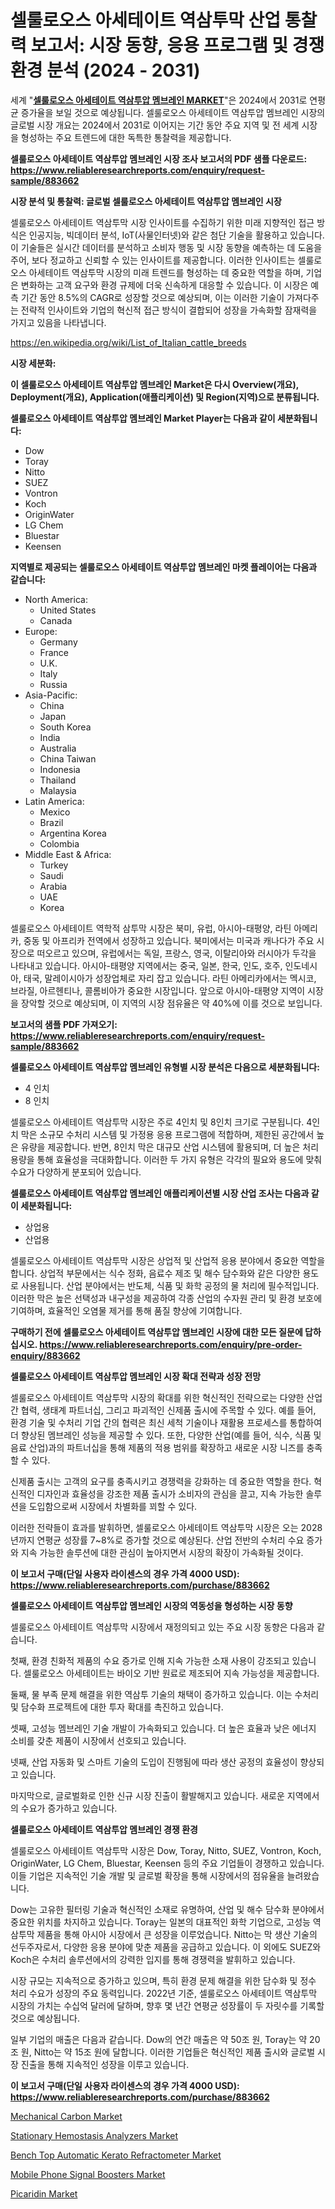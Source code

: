 <p><h1>셀룰로오스 아세테이트 역삼투막 산업 통찰력 보고서: 시장 동향, 응용 프로그램 및 경쟁 환경 분석 (2024 - 2031)</h1></p><p>세계 "<strong><a href="https://www.reliableresearchreports.com/cellulose-acetate-reverse-osmosis-membrane-r883662?utm_campaign=106&utm_medium=8&utm_source=Github&utm_content=ia&utm_term=11112024&utm_id=cellulose-acetate-reverse-osmosis-membrane">셀룰로오스 아세테이트 역삼투압 멤브레인 MARKET</a></strong>"은 2024에서 2031로 연평균 증가율을 보일 것으로 예상됩니다. 셀룰로오스 아세테이트 역삼투압 멤브레인 시장의 글로벌 시장 개요는 2024에서 2031로 이어지는 기간 동안 주요 지역 및 전 세계 시장을 형성하는 주요 트렌드에 대한 독특한 통찰력을 제공합니다.</p>
<p><strong>셀룰로오스 아세테이트 역삼투압 멤브레인 시장 조사 보고서의 PDF 샘플 다운로드: <a href="https://www.reliableresearchreports.com/enquiry/request-sample/883662?utm_campaign=106&utm_medium=8&utm_source=Github&utm_content=ia&utm_term=11112024&utm_id=cellulose-acetate-reverse-osmosis-membrane">https://www.reliableresearchreports.com/enquiry/request-sample/883662</a></strong></p>
<p><strong>시장 분석 및 통찰력: 글로벌 셀룰로오스 아세테이트 역삼투압 멤브레인 시장</strong></p>
<p><p>셀룰로오스 아세테이트 역삼투막 시장 인사이트를 수집하기 위한 미래 지향적인 접근 방식은 인공지능, 빅데이터 분석, IoT(사물인터넷)와 같은 첨단 기술을 활용하고 있습니다. 이 기술들은 실시간 데이터를 분석하고 소비자 행동 및 시장 동향을 예측하는 데 도움을 주어, 보다 정교하고 신뢰할 수 있는 인사이트를 제공합니다. 이러한 인사이트는 셀룰로오스 아세테이트 역삼투막 시장의 미래 트렌드를 형성하는 데 중요한 역할을 하며, 기업은 변화하는 고객 요구와 환경 규제에 더욱 신속하게 대응할 수 있습니다. 이 시장은 예측 기간 동안 8.5%의 CAGR로 성장할 것으로 예상되며, 이는 이러한 기술이 가져다주는 전략적 인사이트와 기업의 혁신적 접근 방식이 결합되어 성장을 가속화할 잠재력을 가지고 있음을 나타냅니다.</p></p>
<p><a href="%7CAUTHORITHY_DOMAIN_URL%7C?utm_campaign=106&utm_medium=8&utm_source=Github&utm_content=ia&utm_term=11112024&utm_id=cellulose-acetate-reverse-osmosis-membrane">https://en.wikipedia.org/wiki/List_of_Italian_cattle_breeds</a></p>
<p><strong>시장 세분화:</strong></p>
<p><strong>이 셀룰로오스 아세테이트 역삼투압 멤브레인 Market은 다시 Overview(개요), Deployment(개요), Application(애플리케이션) 및 Region(지역)으로 분류됩니다.</strong></p>
<p><strong>셀룰로오스 아세테이트 역삼투압 멤브레인 Market Player는 다음과 같이 세분화됩니다:</strong></p>
<p><ul><li>Dow</li><li>Toray</li><li>Nitto</li><li>SUEZ</li><li>Vontron</li><li>Koch</li><li>OriginWater</li><li>LG Chem</li><li>Bluestar</li><li>Keensen</li></ul></p>
<p><strong>지역별로 제공되는 셀룰로오스 아세테이트 역삼투압 멤브레인 마켓 플레이어는 다음과 같습니다:</strong></p>
<p><ul>
    <li>
        North America:
        <ul>
            <li>United States</li>
            <li>Canada</li>
        </ul>
    </li>
    <li>
        Europe:
        <ul>
            <li>Germany</li>
            <li>France</li>
            <li>U.K.</li>
            <li>Italy</li>
            <li>Russia</li>
        </ul>
    </li>
    <li>
        Asia-Pacific:
        <ul>
            <li>China</li>
            <li>Japan</li>
            <li>South Korea</li>
            <li>India</li>
            <li>Australia</li>
            <li>China Taiwan</li>
            <li>Indonesia</li>
            <li>Thailand</li>
            <li>Malaysia</li>
        </ul>
    </li>
    <li>
        Latin America:
        <ul>
            <li>Mexico</li>
            <li>Brazil</li>
            <li>Argentina Korea</li>
            <li>Colombia</li>
        </ul>
    </li>
    <li>
        Middle East & Africa:
        <ul>
            <li>Turkey</li>
            <li>Saudi</li>
            <li>Arabia</li>
            <li>UAE</li>
            <li>Korea</li>
        </ul>
    </li>
    </ul></p>
<p><p>셀룰로오스 아세테이트 역학적 삼투막 시장은 북미, 유럽, 아시아-태평양, 라틴 아메리카, 중동 및 아프리카 전역에서 성장하고 있습니다. 북미에서는 미국과 캐나다가 주요 시장으로 떠오르고 있으며, 유럽에서는 독일, 프랑스, 영국, 이탈리아와 러시아가 두각을 나타내고 있습니다. 아시아-태평양 지역에서는 중국, 일본, 한국, 인도, 호주, 인도네시아, 태국, 말레이시아가 성장업체로 자리 잡고 있습니다. 라틴 아메리카에서는 멕시코, 브라질, 아르헨티나, 콜롬비아가 중요한 시장입니다. 앞으로 아시아-태평양 지역이 시장을 장악할 것으로 예상되며, 이 지역의 시장 점유율은 약 40%에 이를 것으로 보입니다.</p></p>
<p><strong>보고서의 샘플 PDF 가져오기: <a href="https://www.reliableresearchreports.com/enquiry/request-sample/883662?utm_campaign=106&utm_medium=8&utm_source=Github&utm_content=ia&utm_term=11112024&utm_id=cellulose-acetate-reverse-osmosis-membrane">https://www.reliableresearchreports.com/enquiry/request-sample/883662</a></strong></p>
<p><strong>셀룰로오스 아세테이트 역삼투압 멤브레인 유형별 시장 분석은 다음으로 세분화됩니다:</strong></p>
<p><ul><li>4 인치</li><li>8 인치</li></ul></p>
<p><p>셀룰로오스 아세테이트 역삼투막 시장은 주로 4인치 및 8인치 크기로 구분됩니다. 4인치 막은 소규모 수처리 시스템 및 가정용 응용 프로그램에 적합하며, 제한된 공간에서 높은 유량을 제공합니다. 반면, 8인치 막은 대규모 산업 시스템에 활용되며, 더 높은 처리 용량을 통해 효율성을 극대화합니다. 이러한 두 가지 유형은 각각의 필요와 용도에 맞춰 수요가 다양하게 분포되어 있습니다.</p></p>
<p><strong>셀룰로오스 아세테이트 역삼투압 멤브레인 애플리케이션별 시장 산업 조사는 다음과 같이 세분화됩니다:</strong></p>
<p><ul><li>상업용</li><li>산업용</li></ul></p>
<p><p>셀룰로오스 아세테이트 역삼투막 시장은 상업적 및 산업적 응용 분야에서 중요한 역할을 합니다. 상업적 부문에서는 식수 정화, 음료수 제조 및 해수 담수화와 같은 다양한 용도로 사용됩니다. 산업 분야에서는 반도체, 식품 및 화학 공정의 물 처리에 필수적입니다. 이러한 막은 높은 선택성과 내구성을 제공하여 각종 산업의 수자원 관리 및 환경 보호에 기여하며, 효율적인 오염물 제거를 통해 품질 향상에 기여합니다.</p></p>
<p><strong>구매하기 전에 셀룰로오스 아세테이트 역삼투압 멤브레인 시장에 대한 모든 질문에 답하십시오. <a href="https://www.reliableresearchreports.com/enquiry/pre-order-enquiry/883662?utm_campaign=106&utm_medium=8&utm_source=Github&utm_content=ia&utm_term=11112024&utm_id=cellulose-acetate-reverse-osmosis-membrane">https://www.reliableresearchreports.com/enquiry/pre-order-enquiry/883662</a></strong></p>
<p><strong>셀룰로오스 아세테이트 역삼투압 멤브레인 시장 확대 전략과 성장 전망</strong></p>
<p><p>셀룰로오스 아세테이트 역삼투막 시장의 확대를 위한 혁신적인 전략으로는 다양한 산업 간 협력, 생태계 파트너십, 그리고 파괴적인 신제품 출시에 주목할 수 있다. 예를 들어, 환경 기술 및 수처리 기업 간의 협력은 최신 세척 기술이나 재활용 프로세스를 통합하여 더 향상된 멤브레인 성능을 제공할 수 있다. 또한, 다양한 산업(예를 들어, 식수, 식품 및 음료 산업)과의 파트너십을 통해 제품의 적용 범위를 확장하고 새로운 시장 니즈를 충족할 수 있다.</p><p>신제품 출시는 고객의 요구를 충족시키고 경쟁력을 강화하는 데 중요한 역할을 한다. 혁신적인 디자인과 효율성을 강조한 제품 출시가 소비자의 관심을 끌고, 지속 가능한 솔루션을 도입함으로써 시장에서 차별화를 꾀할 수 있다.</p><p>이러한 전략들이 효과를 발휘하면, 셀룰로오스 아세테이트 역삼투막 시장은 오는 2028년까지 연평균 성장률 7~8%로 증가할 것으로 예상된다. 산업 전반의 수처리 수요 증가와 지속 가능한 솔루션에 대한 관심이 높아지면서 시장의 확장이 가속화될 것이다.</p></p>
<p><strong>이 보고서 구매(단일 사용자 라이센스의 경우 가격 4000 USD): <a href="https://www.reliableresearchreports.com/purchase/883662?utm_campaign=106&utm_medium=8&utm_source=Github&utm_content=ia&utm_term=11112024&utm_id=cellulose-acetate-reverse-osmosis-membrane">https://www.reliableresearchreports.com/purchase/883662</a></strong></p>
<p><strong>셀룰로오스 아세테이트 역삼투압 멤브레인 시장의 역동성을 형성하는 시장 동향</strong></p>
<p><p>셀룰로오스 아세테이트 역삼투막 시장에서 재정의되고 있는 주요 시장 동향은 다음과 같습니다. </p><p>첫째, 환경 친화적 제품의 수요 증가로 인해 지속 가능한 소재 사용이 강조되고 있습니다. 셀룰로오스 아세테이트는 바이오 기반 원료로 제조되어 지속 가능성을 제공합니다. </p><p>둘째, 물 부족 문제 해결을 위한 역삼투 기술의 채택이 증가하고 있습니다. 이는 수처리 및 담수화 프로젝트에 대한 투자 확대를 촉진하고 있습니다. </p><p>셋째, 고성능 멤브레인 기술 개발이 가속화되고 있습니다. 더 높은 효율과 낮은 에너지 소비를 갖춘 제품이 시장에서 선호되고 있습니다. </p><p>넷째, 산업 자동화 및 스마트 기술의 도입이 진행됨에 따라 생산 공정의 효율성이 향상되고 있습니다. </p><p>마지막으로, 글로벌화로 인한 신규 시장 진출이 활발해지고 있습니다. 새로운 지역에서의 수요가 증가하고 있습니다.</p></p>
<p><strong>셀룰로오스 아세테이트 역삼투압 멤브레인 경쟁 환경</strong></p>
<p><p>셀룰로오스 아세테이트 역삼투막 시장은 Dow, Toray, Nitto, SUEZ, Vontron, Koch, OriginWater, LG Chem, Bluestar, Keensen 등의 주요 기업들이 경쟁하고 있습니다. 이들 기업은 지속적인 기술 개발 및 글로벌 확장을 통해 시장에서의 점유율을 늘려왔습니다.</p><p>Dow는 고유한 필터링 기술과 혁신적인 소재로 유명하여, 산업 및 해수 담수화 분야에서 중요한 위치를 차지하고 있습니다. Toray는 일본의 대표적인 화학 기업으로, 고성능 역삼투막 제품을 통해 아시아 시장에서 큰 성장을 이루었습니다. Nitto는 막 생산 기술의 선두주자로서, 다양한 응용 분야에 맞춘 제품을 공급하고 있습니다. 이 외에도 SUEZ와 Koch은 수처리 솔루션에서의 강력한 입지를 통해 경쟁력을 발휘하고 있습니다.</p><p>시장 규모는 지속적으로 증가하고 있으며, 특히 환경 문제 해결을 위한 담수화 및 정수 처리 수요가 성장의 주요 동력입니다. 2022년 기준, 셀룰로오스 아세테이트 역삼투막 시장의 가치는 수십억 달러에 달하며, 향후 몇 년간 연평균 성장률이 두 자릿수를 기록할 것으로 예상됩니다.</p><p>일부 기업의 매출은 다음과 같습니다. Dow의 연간 매출은 약 50조 원, Toray는 약 20조 원, Nitto는 약 15조 원에 달합니다. 이러한 기업들은 혁신적인 제품 출시와 글로벌 시장 진출을 통해 지속적인 성장을 이루고 있습니다.</p></p>
<p><strong>이 보고서 구매(단일 사용자 라이센스의 경우 가격 4000 USD): <a href="https://www.reliableresearchreports.com/purchase/883662?utm_campaign=106&utm_medium=8&utm_source=Github&utm_content=ia&utm_term=11112024&utm_id=cellulose-acetate-reverse-osmosis-membrane">https://www.reliableresearchreports.com/purchase/883662</a></strong></p>
<p><p><a href="https://github.com/aiko92han/Market-Research-Report-List-1/blob/main/mechanical-carbon-market.md?utm_campaign=106&utm_medium=8&utm_source=Github&utm_content=ia&utm_term=11112024&utm_id=cellulose-acetate-reverse-osmosis-membrane">Mechanical Carbon Market</a></p><p><a href="https://issuu.com/reportprime-2/docs/stationary-hemostasis-analyzers-mar_e8037ac41f7723?utm_campaign=106&utm_medium=8&utm_source=Github&utm_content=ia&utm_term=11112024&utm_id=cellulose-acetate-reverse-osmosis-membrane">Stationary Hemostasis Analyzers Market</a></p><p><a href="https://issuu.com/reportprime-2/docs/bench-top-automatic-kerato-refracto_7c4628c509473f?utm_campaign=106&utm_medium=8&utm_source=Github&utm_content=ia&utm_term=11112024&utm_id=cellulose-acetate-reverse-osmosis-membrane">Bench Top Automatic Kerato Refractometer Market</a></p><p><a href="https://www.linkedin.com/pulse/navigating-global-mobile-phone-signal-boosters-market-landscape-qgvye?utm_campaign=106&utm_medium=8&utm_source=Github&utm_content=ia&utm_term=11112024&utm_id=cellulose-acetate-reverse-osmosis-membrane">Mobile Phone Signal Boosters Market</a></p><p><a href="https://github.com/ParvinKhatun77/Market-Research-Report-List-1/blob/main/picaridin-market.md?utm_campaign=106&utm_medium=8&utm_source=Github&utm_content=ia&utm_term=11112024&utm_id=cellulose-acetate-reverse-osmosis-membrane">Picaridin Market</a></p></p>